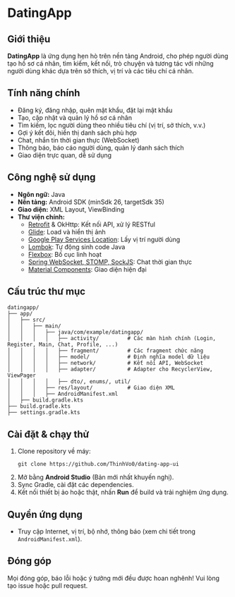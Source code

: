 # DatingApp

## Giới thiệu

**DatingApp** là ứng dụng hẹn hò trên nền tảng Android, cho phép người dùng tạo hồ sơ cá nhân, tìm kiếm, kết nối, trò chuyện và tương tác với những người dùng khác dựa trên sở thích, vị trí và các tiêu chí cá nhân.

## Tính năng chính

- Đăng ký, đăng nhập, quên mật khẩu, đặt lại mật khẩu
- Tạo, cập nhật và quản lý hồ sơ cá nhân
- Tìm kiếm, lọc người dùng theo nhiều tiêu chí (vị trí, sở thích, v.v.)
- Gợi ý kết đôi, hiển thị danh sách phù hợp
- Chat, nhắn tin thời gian thực (WebSocket)
- Thông báo, báo cáo người dùng, quản lý danh sách thích
- Giao diện trực quan, dễ sử dụng

## Công nghệ sử dụng

- **Ngôn ngữ:** Java
- **Nền tảng:** Android SDK (minSdk 26, targetSdk 35)
- **Giao diện:** XML Layout, ViewBinding
- **Thư viện chính:**
  - [Retrofit](https://square.github.io/retrofit/) & OkHttp: Kết nối API, xử lý RESTful
  - [Glide](https://github.com/bumptech/glide): Load và hiển thị ảnh
  - [Google Play Services Location](https://developers.google.com/android/guides/overview): Lấy vị trí người dùng
  - [Lombok](https://projectlombok.org/): Tự động sinh code Java
  - [Flexbox](https://github.com/google/flexbox-layout): Bố cục linh hoạt
  - [Spring WebSocket, STOMP, SockJS](https://spring.io/guides/gs/messaging-stomp-websocket/): Chat thời gian thực
  - [Material Components](https://material.io/develop/android): Giao diện hiện đại

## Cấu trúc thư mục

```
datingapp/
├── app/
│   ├── src/
│   │   ├── main/
│   │   │   ├── java/com/example/datingapp/
│   │   │   │   ├── activity/         # Các màn hình chính (Login, Register, Main, Chat, Profile, ...)
│   │   │   │   ├── fragment/         # Các fragment chức năng
│   │   │   │   ├── model/            # Định nghĩa model dữ liệu
│   │   │   │   ├── network/          # Kết nối API, WebSocket
│   │   │   │   ├── adapter/          # Adapter cho RecyclerView, ViewPager
│   │   │   │   ├── dto/, enums/, util/
│   │   │   ├── res/layout/           # Giao diện XML
│   │   │   ├── AndroidManifest.xml
│   ├── build.gradle.kts
├── build.gradle.kts
├── settings.gradle.kts
```

## Cài đặt & chạy thử

1. Clone repository về máy:
   ```
   git clone https://github.com/ThinhVo0/dating-app-ui
   ```
2. Mở bằng **Android Studio** (Bản mới nhất khuyến nghị).
3. Sync Gradle, cài đặt các dependencies.
4. Kết nối thiết bị ảo hoặc thật, nhấn **Run** để build và trải nghiệm ứng dụng.

## Quyền ứng dụng

- Truy cập Internet, vị trí, bộ nhớ, thông báo (xem chi tiết trong `AndroidManifest.xml`).

## Đóng góp

Mọi đóng góp, báo lỗi hoặc ý tưởng mới đều được hoan nghênh! Vui lòng tạo issue hoặc pull request. 
